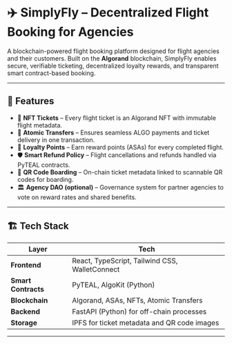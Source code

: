 
# ✈️ SimplyFly – Decentralized Flight Booking for Agencies

A blockchain-powered flight booking platform designed for flight agencies and their customers. Built on the **Algorand** blockchain, SimplyFly enables secure, verifiable ticketing, decentralized loyalty rewards, and transparent smart contract-based booking.

---

## 🚀 Features

- 🛫 **NFT Tickets** – Every flight ticket is an Algorand NFT with immutable flight metadata.
- 🔁 **Atomic Transfers** – Ensures seamless ALGO payments and ticket delivery in one transaction.
- 🎁 **Loyalty Points** – Earn reward points (ASAs) for every completed flight.
- 🛡️ **Smart Refund Policy** – Flight cancellations and refunds handled via PyTEAL contracts.
- 🧾 **QR Code Boarding** – On-chain ticket metadata linked to scannable QR codes for boarding.
- 🏛️ **Agency DAO (optional)** – Governance system for partner agencies to vote on reward rates and shared benefits.

---

## 🏗️ Tech Stack

| Layer         | Tech                                                  |
|---------------|--------------------------------------------------------|
| **Frontend**  | React, TypeScript, Tailwind CSS, WalletConnect         |
| **Smart Contracts** | PyTEAL, AlgoKit (Python)                          |
| **Blockchain**| Algorand, ASAs, NFTs, Atomic Transfers                 |
| **Backend**   | FastAPI (Python) for off-chain processes               |
| **Storage**   | IPFS for ticket metadata and QR code images            |

---

